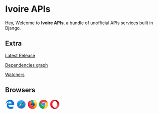 # Ivoire APIs

Hey, Welcome to **Ivoire APIs**, a bundle of unofficial APIs services built in Django.

## Extra

[Latest Release](https://github.com/Stefan-ci/Ivoire-APIs/releases/latest)

[Dependencies graph](https://github.com/Stefan-ci/Ivoire-APIs/graphs/commit-activity)

[Watchers](https://github.com/Stefan-ci/Ivoire-APIs/watchers)

## Browsers

[![ie](./files/assets/images/readme/edge.png)](#)
[![safari](./files/assets/images/readme/safari.png)](#)
[![firefox](./files/assets/images/readme/firefox.png)](#)
[![chrome](./files/assets/images/readme/chrome.png)](#)
[![opera](./files/assets/images/readme/opera.png)](#)

